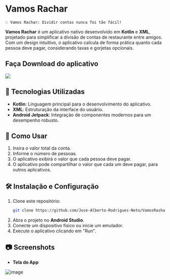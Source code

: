 # Vamos Rachar

`💡 Vamos Rachar: Dividir contas nunca foi tão fácil!`

**Vamos Rachar** é um aplicativo nativo desenvolvido em **Kotlin** e **XML**, projetado para simplificar a divisão de contas de restaurante entre amigos. Com um design intuitivo, o aplicativo calcula de forma prática quanto cada pessoa deve pagar, considerando taxas e gorjetas opcionais.

## Faça Download do aplicativo


[![](https://markdown-videos-api.jorgenkh.no/youtube/_wL90vErURQ)](https://drive.google.com/file/d/1xm0O8nlsI8hIIbs8wfotJjL2PlxAsDZ2/view?usp=sharing)

## 📱 Tecnologias Utilizadas

- **Kotlin**: Linguagem principal para o desenvolvimento do aplicativo.
- **XML**: Estruturação da interface do usuário.
- **Android Jetpack**: Integração de componentes modernos para um desempenho robusto.

## 🚀 Como Usar

1. Insira o valor total da conta.
2. Informe o número de pessoas.
3. O aplicativo exibirá o valor que cada pessoa deve pagar.
4. O aplicativo pode compartilhar o valor que cada um deve pagar, para outros aplicativos.

## 🛠️ Instalação e Configuração

1. Clone este repositório:
   ```bash
   git clone https://github.com/Jose-Alberto-Rodrigues-Neto/VamosRashar.git
   ```
2. Abra o projeto no **Android Studio**.
3. Conecte um dispositivo físico ou inicie um emulador.
4. Execute o aplicativo clicando em "Run".

## 📷 Screenshots

- **Tela do App**  

![image](https://github.com/user-attachments/assets/55ae0445-df7a-4260-aaf9-ed388eaf04fc)
